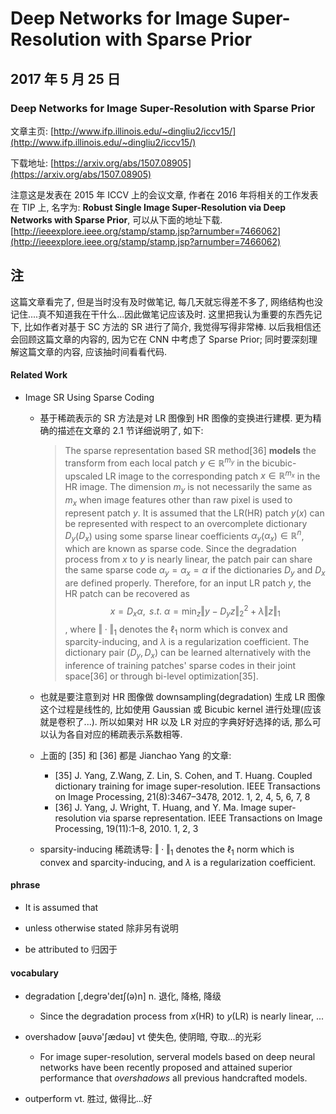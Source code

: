 # Deep Networks for Image Super-Resolution with Sparse Prior

## 2017 年 5 月 25 日

### Deep Networks for Image Super-Resolution with Sparse Prior

文章主页: [http://www.ifp.illinois.edu/~dingliu2/iccv15/](http://www.ifp.illinois.edu/~dingliu2/iccv15/)

下载地址: [https://arxiv.org/abs/1507.08905](https://arxiv.org/abs/1507.08905)

注意这是发表在 2015 年 ICCV 上的会议文章, 作者在 2016 年将相关的工作发表在 TIP 上, 名字为: **Robust Single Image Super-Resolution via Deep Networks with Sparse Prior**, 可以从下面的地址下载.[http://ieeexplore.ieee.org/stamp/stamp.jsp?arnumber=7466062](http://ieeexplore.ieee.org/stamp/stamp.jsp?arnumber=7466062) 

## 注

这篇文章看完了, 但是当时没有及时做笔记, 每几天就忘得差不多了, 网络结构也没记住....真不知道我在干什么...因此做笔记应该及时. 这里把我认为重要的东西先记下, 比如作者对基于 SC 方法的 SR 进行了简介, 我觉得写得非常棒. 以后我相信还会回顾这篇文章的内容的, 因为它在 CNN 中考虑了 Sparse Prior; 同时要深刻理解这篇文章的内容, 应该抽时间看看代码.

#### Related Work

+   Image SR Using Sparse Coding

    +   基于稀疏表示的 SR 方法是对 LR 图像到 HR 图像的变换进行建模. 更为精确的描述在文章的 2.1 节详细说明了, 如下:

        >   The sparse representation based SR method[36] **models** the transform from each local patch $y\in\mathbb{R}^{m_y}$ in the bicubic-upscaled LR image to the corresponding patch $x\in\mathbb{R}^{m_x}$ in the HR image. The dimension $m_y$ is not necessarily the same as $m_x$ when image features other than raw pixel is used to represent patch $y$. It is assumed that the LR(HR) patch $y$($x$) can be represented with respect to an overcomplete dictionary $D_y$($D_x$) using some sparse linear coefficients $\alpha_y$($\alpha_x$)$\in\mathbb{R}^{n}$, which  are known as sparse code. Since the degradation process from $x$ to $y$ is nearly linear, the patch pair can share the same sparse code $\alpha_y = \alpha_x = \alpha$ if the dictionaries $D_y$ and $D_x$ are defined properly. Therefore, for an input LR patch $y$, the HR patch can be recovered as $$x = D_x\alpha, \text{  } s.t. \text{  } \alpha = \min_{z}\Vert y - D_y z\Vert_2^2 + \lambda\Vert z\Vert_1$$, where $\Vert\cdot\Vert_1$ denotes the $\ell_1$ norm which is convex and sparcity-inducing, and $\lambda$ is a regularization coefficient. The dictionary pair $(D_y, D_x)$ can be learned alternatively with the inference of training patches' sparse codes in their joint space[36] or through bi-level optimization[35].

    +   也就是要注意到对 HR 图像做 downsampling(degradation) 生成 LR 图像这个过程是线性的, 比如使用 Gaussian 或 Bicubic kernel 进行处理(应该就是卷积了...). 所以如果对 HR 以及 LR 对应的字典好好选择的话, 那么可以认为各自对应的稀疏表示系数相等.

    +   上面的 [35] 和 [36] 都是 Jianchao Yang 的文章:

        +   [35] J. Yang, Z.Wang, Z. Lin, S. Cohen, and T. Huang. Coupled dictionary training for image super-resolution. IEEE Transactions on Image Processing, 21(8):3467–3478, 2012. 1, 2, 4, 5, 6, 7, 8
        +   [36] J. Yang, J. Wright, T. Huang, and Y. Ma. Image super- resolution via sparse representation. IEEE Transactions on Image Processing, 19(11):1–8, 2010. 1, 2, 3

    +   sparsity-inducing  稀疏诱导: $\Vert\cdot\Vert_1$ denotes the $\ell_1$ norm which is convex and sparcity-inducing, and $\lambda$ is a regularization coefficient.

#### phrase

+   It is assumed that 


+   unless otherwise stated  除非另有说明
+   be attributed to         归因于

#### vocabulary

+   degradation [,degrə'deɪʃ(ə)n]  n. 退化, 降格, 降级
    +   Since the degradation process from $x$(HR) to $y$(LR) is nearly linear, ...


+   overshadow  [əʊvə'ʃædəʊ] vt 使失色, 使阴暗, 夺取...的光彩
    +   For image super-resolution, serveral models based on deep neural networks have been recently proposed and attained superior performance that *overshadows* all previous handcrafted models.
+   outperform   vt. 胜过, 做得比...好